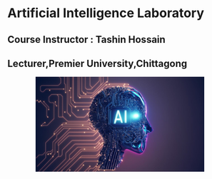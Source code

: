 # Artificial Intelligence Laboratory

## Course Instructor : Tashin Hossain

## Lecturer,Premier University,Chittagong

<p align="center"> 
<img  width="75%" src="./1.jpg">
</p>
